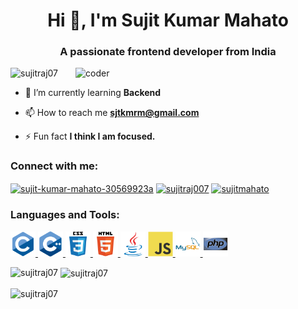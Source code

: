 
<h1 align="center">Hi 👋, I'm Sujit Kumar Mahato</h1>
<h3 align="center">A passionate frontend developer from India</h3>
<img align="right" alt="coder" width="400" src="https://cdn.dribbble.com/users/1292677/screenshots/6139167/media/fcf7fd0c619bb87706533079240915f3.gif">

<p align="left"> <img src="https://komarev.com/ghpvc/?username=sujitraj07&label=Profile%20views&color=0e75b6&style=flat" alt="sujitraj07" /> </p>

- 🌱 I’m currently learning **Backend**

- 📫 How to reach me **sjtkmrm@gmail.com**

- ⚡ Fun fact **I think I am focused.**

<h3 align="left">Connect with me:</h3>
<p align="left">
<a href="https://linkedin.com/in/sujit-kumar-mahato-30569923a" target="blank"><img align="center" src="https://raw.githubusercontent.com/rahuldkjain/github-profile-readme-generator/master/src/images/icons/Social/linked-in-alt.svg" alt="sujit-kumar-mahato-30569923a" height="30" width="40" /></a>
<a href="https://instagram.com/sujitraj007" target="blank"><img align="center" src="https://raw.githubusercontent.com/rahuldkjain/github-profile-readme-generator/master/src/images/icons/Social/instagram.svg" alt="sujitraj007" height="30" width="40" /></a>
<a href="https://www.codechef.com/users/sujitmahato" target="blank"><img align="center" src="https://cdn.jsdelivr.net/npm/simple-icons@3.1.0/icons/codechef.svg" alt="sujitmahato" height="30" width="40" /></a>
</p>

<h3 align="left">Languages and Tools:</h3>
<p align="left"> <a href="https://www.cprogramming.com/" target="_blank" rel="noreferrer"> <img src="https://raw.githubusercontent.com/devicons/devicon/master/icons/c/c-original.svg" alt="c" width="40" height="40"/> </a> <a href="https://www.w3schools.com/cpp/" target="_blank" rel="noreferrer"> <img src="https://raw.githubusercontent.com/devicons/devicon/master/icons/cplusplus/cplusplus-original.svg" alt="cplusplus" width="40" height="40"/> </a> <a href="https://www.w3schools.com/css/" target="_blank" rel="noreferrer"> <img src="https://raw.githubusercontent.com/devicons/devicon/master/icons/css3/css3-original-wordmark.svg" alt="css3" width="40" height="40"/> </a> <a href="https://www.w3.org/html/" target="_blank" rel="noreferrer"> <img src="https://raw.githubusercontent.com/devicons/devicon/master/icons/html5/html5-original-wordmark.svg" alt="html5" width="40" height="40"/> </a> <a href="https://www.java.com" target="_blank" rel="noreferrer"> <img src="https://raw.githubusercontent.com/devicons/devicon/master/icons/java/java-original.svg" alt="java" width="40" height="40"/> </a> <a href="https://developer.mozilla.org/en-US/docs/Web/JavaScript" target="_blank" rel="noreferrer"> <img src="https://raw.githubusercontent.com/devicons/devicon/master/icons/javascript/javascript-original.svg" alt="javascript" width="40" height="40"/> </a> <a href="https://www.mysql.com/" target="_blank" rel="noreferrer"> <img src="https://raw.githubusercontent.com/devicons/devicon/master/icons/mysql/mysql-original-wordmark.svg" alt="mysql" width="40" height="40"/> </a> <a href="https://www.php.net" target="_blank" rel="noreferrer"> <img src="https://raw.githubusercontent.com/devicons/devicon/master/icons/php/php-original.svg" alt="php" width="40" height="40"/> </a> </p>

<p><img align="left" src="https://github-readme-stats.vercel.app/api/top-langs?username=sujitraj07&show_icons=true&locale=en&layout=compact" alt="sujitraj07" /></p>

<p>&nbsp;<img align="center" src="https://github-readme-stats.vercel.app/api?username=sujitraj07&show_icons=true&locale=en" alt="sujitraj07" /></p>

<p><img align="center" src="https://github-readme-streak-stats.herokuapp.com/?user=sujitraj07&" alt="sujitraj07" /></p>
